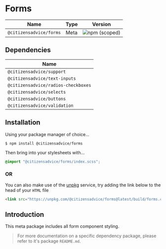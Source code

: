 # Forms

| Name                    | Type | Version                                                                 |
|-------------------------|------|-------------------------------------------------------------------------|
| `@citizensadvice/forms` | Meta | ![npm (scoped)](https://img.shields.io/npm/v/@citizensadvice/forms.svg) |

## Dependencies

| Name                                |
|-------------------------------------|
| `@citizensadvice/support`           |
| `@citizensadvice/text-inputs`       |
| `@citizensadvice/radios-checkboxes` |
| `@citizensadvice/selects`           |
| `@citizensadvice/buttons`           |
| `@citizensadvice/validation`        |

## Installation

Using your package manager of choice...

```shell
$ npm install @citizensadvice/forms
```

Then bring into your stylesheets with...

```scss
@import "@citizensadvice/forms/index.scss";
```

### OR

You can also make use of the [unpkg](https://unpkg.com) service, try adding the link below to the head of your `HTML` file

```html
<link src="https://unpkg.com/@citizensadvice/forms@latest/build/forms.css" />
```

## Introduction

This meta package includes all form component styling.

> For more documentation on a specific dependency package, please refer to it's package `README.md`.